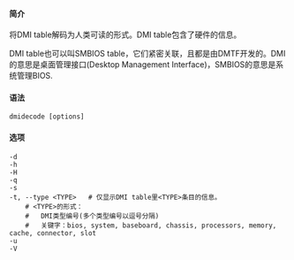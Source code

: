 #### 简介

将DMI table解码为人类可读的形式。DMI table包含了硬件的信息。

DMI table也可以叫SMBIOS table，它们紧密关联，且都是由DMTF开发的。DMI的意思是桌面管理接口(Desktop Management Interface)，SMBIOS的意思是系统管理BIOS.

#### 语法

```
dmidecode [options]
```

#### 选项

```
-d
-h
-H
-q
-s
-t, --type <TYPE>	# 仅显示DMI table里<TYPE>条目的信息。
	# <TYPE>的形式：
	#   DMI类型编号(多个类型编号以逗号分隔)
	#   关键字：bios, system, baseboard, chassis, processors, memory, cache, connector, slot
-u
-V
```

